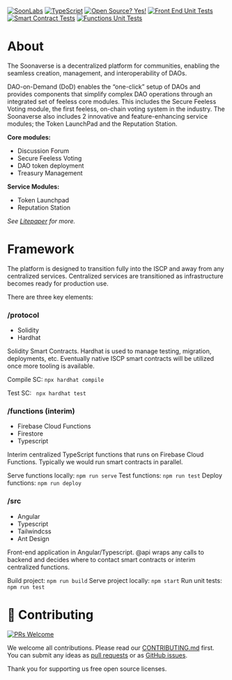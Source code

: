 [![SoonLabs](https://badgen.net/discord/members/5RVhemRU)](https://discord.gg/5RVhemRU)
[![TypeScript](https://img.shields.io/badge/--3178C6?logo=typescript&logoColor=ffffff)](https://www.typescriptlang.org/)
[![Open Source? Yes!](https://badgen.net/badge/Open%20Source%20%3F/Yes%21/blue?icon=github)](https://github.com/Naereen/badges/)
[![Front End Unit Tests](https://github.com/soonlabs/soonaverse/actions/workflows/front-end-unit-tests.yml/badge.svg)](https://github.com/soonlabs/soonaverse/actions/workflows/front-end-unit-tests.yml)
[![Smart Contract Tests](https://github.com/soonlabs/soonaverse/actions/workflows/smart-contracts-unit-test.yml/badge.svg)](https://github.com/soonlabs/soonaverse/actions/workflows/smart-contracts-unit-test.yml)
[![Functions Unit Tests](https://github.com/soonlabs/soonaverse/actions/workflows/functions-unit-tests.yml/badge.svg)](https://github.com/soonlabs/soonaverse/actions/workflows/functions-unit-tests.yml)
# About
The Soonaverse is a decentralized platform for communities, enabling the seamless creation, management, and interoperability of DAOs.

DAO-on-Demand (DoD) enables the “one-click” setup of DAOs and provides components that simplify complex DAO operations through an integrated set of feeless core modules. This includes the Secure Feeless Voting module, the first feeless, on-chain voting system in the industry. The Soonaverse also includes 2 innovative and feature-enhancing service modules; the Token LaunchPad and the Reputation Station.

**Core modules:**
- Discussion Forum
- Secure Feeless Voting
- DAO token deployment
- Treasury Management

**Service Modules:**
- Token Launchpad
- Reputation Station
  
_See [Litepaper](https://docs.google.com/document/d/107AWznbIIz1CwsqRO2Jwj5vmqVdj_2g-eavnmCeTvd8) for more._

# Framework
The platform is designed to transition fully into the ISCP and away from any centralized services. Centralized services are transitioned as infrastructure becomes ready for production use.

There are three key elements:

### /protocol
- Solidity
- Hardhat

Solidity Smart Contracts. Hardhat is used to manage testing, migration, deployments, etc. Eventually native ISCP smart contracts will be utilized once more tooling is available.

Compile SC: ```npx hardhat compile```

Test SC: ``` npx hardhat test```

### /functions (interim)
- Firebase Cloud Functions
- Firestore
- Typescript
  
Interim centralized TypeScript functions that runs on Firebase Cloud Functions. Typically we would run smart contracts in parallel.

Serve functions locally: ```npm run serve```
Test functions: ```npm run test```
Deploy functions: ```npm run deploy```

### /src
- Angular
- Typescript
- Tailwindcss
- Ant Design

Front-end application in Angular/Typescript. @api wraps any calls to backend and decides where to contact smart contracts or interim centralized functions.

Build project: ```npm run build```
Serve project locally: ```npm start```
Run unit tests: ```npm run test```

# 🤝 Contributing

[![PRs Welcome](https://img.shields.io/badge/PRs-welcome-brightgreen.svg?style=flat-square)](https://github.com/soonlabs/soonaverse/pulls)

We welcome all contributions. Please read our [CONTRIBUTING.md](https://github.com/soonlabs/soonaverse/blob/master/CONTRIBUTING.md) first. You can submit any ideas as [pull requests](https://github.com/soonlabs/soonaverse/pulls) or as [GitHub issues](https://github.com/soonlabs/soonaverse/issues).

Thank you for supporting us free open source licenses.
